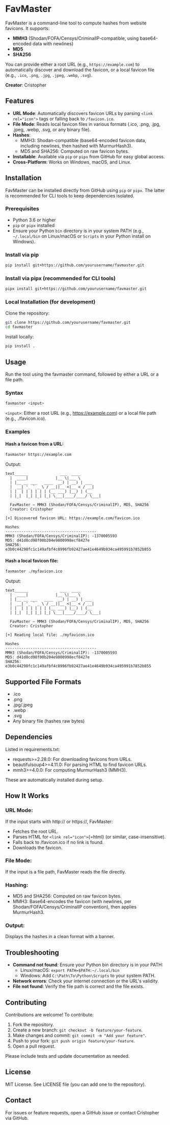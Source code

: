# FavMaster

FavMaster is a command-line tool to compute hashes from website
favicons. It supports:

-   **MMH3** (Shodan/FOFA/Censys/CriminalIP-compatible, using
    base64-encoded data with newlines)
-   **MD5**
-   **SHA256**

You can provide either a root URL (e.g., `https://example.com`) to
automatically discover and download the favicon, or a local favicon file
(e.g., `.ico`, `.png`, `.jpg`, `.jpeg`, `.webp`, `.svg`).

**Creator**: Cristopher

## Features

-   **URL Mode**: Automatically discovers favicon URLs by parsing
    `<link rel="icon">` tags or falling back to `/favicon.ico`.
-   **File Mode**: Reads local favicon files in various formats (.ico,
    .png, .jpg, .jpeg, .webp, .svg, or any binary file).
-   **Hashes**:
    -   MMH3: Shodan-compatible (base64-encoded favicon data, including
        newlines, then hashed with MurmurHash3).
    -   MD5 and SHA256: Computed on raw favicon bytes.
-   **Installable**: Available via `pip` or `pipx` from GitHub for easy
    global access.
-   **Cross-Platform**: Works on Windows, macOS, and Linux.

## Installation

FavMaster can be installed directly from GitHub using `pip` or `pipx`.
The latter is recommended for CLI tools to keep dependencies isolated.

### Prerequisites

-   Python 3.6 or higher
-   `pip` or `pipx` installed
-   Ensure your Python `bin` directory is in your system PATH (e.g.,
    `~/.local/bin` on Linux/macOS or `Scripts` in your Python install on
    Windows).

### Install via pip

``` bash
pip install git+https://github.com/yourusername/favmaster.git
```

### Install via pipx (recommended for CLI tools)

``` bash
pipx install git+https://github.com/yourusername/favmaster.git
```

### Local Installation (for development)

Clone the repository:

``` bash
git clone https://github.com/yourusername/favmaster.git
cd favmaster
```

Install locally:

``` bash
pip install .
```

## Usage

Run the tool using the favmaster command, followed by either a URL or a
file path.

### Syntax

``` bash
favmaster <input>
```

`<input>`: Either a root URL (e.g., https://example.com) or a local file
path (e.g., ./favicon.ico).

### Examples

#### Hash a favicon from a URL:

``` bash
favmaster https://example.com
```

Output:

    text______              ___  ____          
      |  ____|            |__ \|___ \         
      | |__ __ ___   ____  __) | __) | ___ 
      |  __| '_ ` _ \ / __||__ <|__ < / __|
      | |  | | | | | | (__ ___) |__) | (__ 
      | |_|  |_| |_| |_| \___|____/____/ \___|

      FavMaster – MMH3 (Shodan/FOFA/Censys/CriminalIP), MD5, SHA256
      Creator: Cristopher

    [+] Discovered favicon URL: https://example.com/favicon.ico

    Hashes
    ----------------------------------------
    MMH3 (Shodan/FOFA/Censys/CriminalIP): -1370005593
    MD5: d41d8cd98f00b204e9800998ecf8427e
    SHA256: e3b0c44298fc1c149afbf4c8996fb92427ae41e4649b934ca495991b7852b855

#### Hash a local favicon file:

``` bash
favmaster ./myfavicon.ico
```

Output:

    text______              ___  ____          
      |  ____|            |__ \|___ \         
      | |__ __ ___   ____  __) | __) | ___ 
      |  __| '_ ` _ \ / __||__ <|__ < / __|
      | |  | | | | | | (__ ___) |__) | (__ 
      | |_|  |_| |_| |_| \___|____/____/ \___|

      FavMaster – MMH3 (Shodan/FOFA/Censys/CriminalIP), MD5, SHA256
      Creator: Cristopher

    [+] Reading local file: ./myfavicon.ico

    Hashes
    ----------------------------------------
    MMH3 (Shodan/FOFA/Censys/CriminalIP): -1370005593
    MD5: d41d8cd98f00b204e9800998ecf8427e
    SHA256: e3b0c44298fc1c149afbf4c8996fb92427ae41e4649b934ca495991b7852b855

## Supported File Formats

-   .ico
-   .png
-   .jpg/.jpeg
-   .webp
-   .svg
-   Any binary file (hashes raw bytes)

## Dependencies

Listed in requirements.txt:

-   requests\>=2.28.0: For downloading favicons from URLs.
-   beautifulsoup4\>=4.11.0: For parsing HTML to find favicon URLs.
-   mmh3\>=4.0.0: For computing MurmurHash3 (MMH3).

These are automatically installed during setup.

## How It Works

### URL Mode:

If the input starts with http:// or https://, FavMaster:

-   Fetches the root URL.
-   Parses HTML for `<link rel="icon">`{=html} (or similar,
    case-insensitive).
-   Falls back to /favicon.ico if no link is found.
-   Downloads the favicon.

### File Mode:

If the input is a file path, FavMaster reads the file directly.

### Hashing:

-   MD5 and SHA256: Computed on raw favicon bytes.
-   MMH3: Base64-encodes the favicon (with newlines, per
    Shodan/FOFA/Censys/CriminalIP convention), then applies MurmurHash3.

### Output:

Displays the hashes in a clean format with a banner.

## Troubleshooting

-   **Command not found**: Ensure your Python bin directory is in your
    PATH:
    -   Linux/macOS: `export PATH=$PATH:~/.local/bin`
    -   Windows: Add `C:\Path\To\Python\Scripts` to your system PATH.
-   **Network errors**: Check your internet connection or the URL's
    validity.
-   **File not found**: Verify the file path is correct and the file
    exists.

## Contributing

Contributions are welcome! To contribute:

1.  Fork the repository.
2.  Create a new branch: `git checkout -b feature/your-feature`.
3.  Make changes and commit: `git commit -m "Add your feature"`.
4.  Push to your fork: `git push origin feature/your-feature`.
5.  Open a pull request.

Please include tests and update documentation as needed.

## License

MIT License. See LICENSE file (you can add one to the repository).

## Contact

For issues or feature requests, open a GitHub issue or contact
Cristopher via GitHub.
